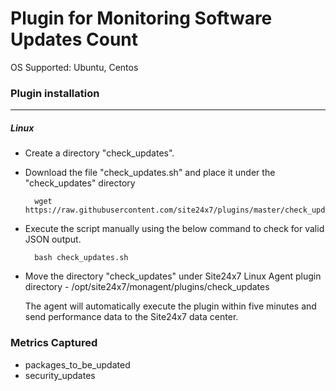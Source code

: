 # Plugin for Monitoring Software Updates Count

OS Supported: Ubuntu, Centos

### Plugin installation
---
##### Linux 

- Create a directory "check_updates".

- Download the file "check_updates.sh" and place it under the "check_updates" directory
  
		wget https://raw.githubusercontent.com/site24x7/plugins/master/check_updates/check_updates.sh
  
  
- Execute the script manually using the below command to check for valid JSON output.

		bash check_updates.sh

- Move the directory "check_updates" under Site24x7 Linux Agent plugin directory - /opt/site24x7/monagent/plugins/check_updates
	
  The agent will automatically execute the plugin within five minutes and send performance data to the Site24x7 data center.


### Metrics Captured

- packages_to_be_updated
- security_updates 
